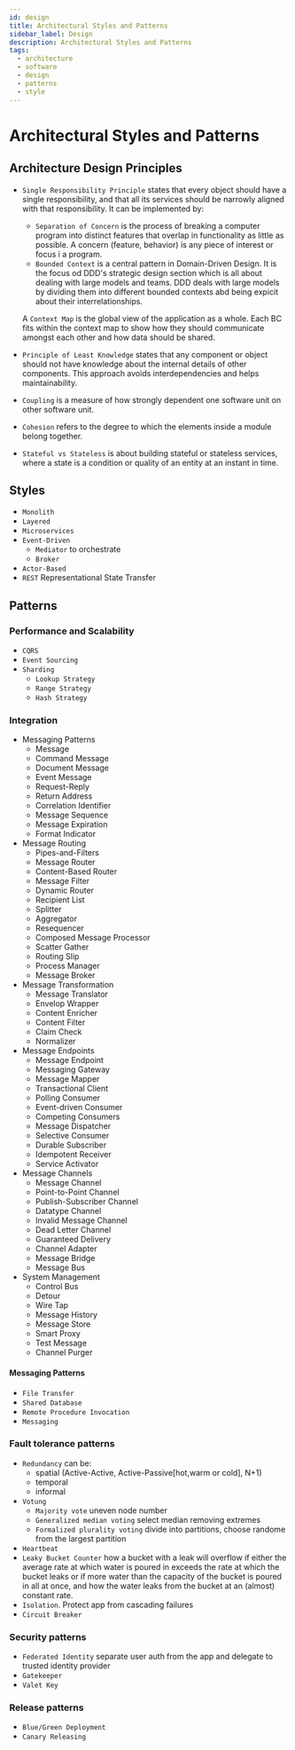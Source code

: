 ```yaml
---
id: design
title: Architectural Styles and Patterns
sidebar_label: Design
description: Architectural Styles and Patterns
tags:
  - architecture
  - software
  - design
  - patterns
  - style
---
```


# Architectural Styles and Patterns

## Architecture Design Principles

- `Single Responsibility Principle` states that every object should have a single responsibility, and that all its services should be narrowly aligned with that responsibility. It can be implemented by:
  - `Separation of Concern` is the process of breaking a computer program into distinct features that overlap in functionality as little as possible. A concern (feature, behavior) is any piece of interest or focus i a program. 
  - `Bounded Context` is a central pattern in Domain-Driven Design. It is the focus od DDD's strategic design section which is all about dealing with large models and teams. DDD deals with large models by dividing them into different bounded contexts abd being expicit about their interrelationships.

  A `Context Map` is the global view of the application as a whole. Each BC fits within the context map to show how they should communicate amongst each other and how data should be shared.
- `Principle of Least Knowledge` states that any component or object should not have knowledge about the internal details of other components. This approach avoids interdependencies and helps maintainability.
- `Coupling` is a measure of how strongly dependent one software unit on other software unit.
- `Cohesion` refers to the degree to which the elements inside a module belong together.
- `Stateful vs Stateless` is about building stateful or stateless services, where a state is a condition or quality of an entity at an instant in time.

## Styles

- `Monolith`
- `Layered`
- `Microservices`
- `Event-Driven`
  - `Mediator` to orchestrate 
  - `Broker`
- `Actor-Based`
- `REST` Representational State Transfer

## Patterns

### Performance and Scalability

- `CQRS`
- `Event Sourcing`
- `Sharding`
  - `Lookup Strategy`
  - `Range Strategy`
  - `Hash Strategy`

### Integration

- Messaging Patterns
  - Message
  - Command Message
  - Document Message
  - Event Message
  - Request-Reply
  - Return Address
  - Correlation Identifier
  - Message Sequence
  - Message Expiration
  - Format Indicator
- Message Routing
  - Pipes-and-Filters
  - Message Router
  - Content-Based Router
  - Message Filter
  - Dynamic Router
  - Recipient List
  - Splitter
  - Aggregator
  - Resequencer
  - Composed Message Processor
  - Scatter Gather
  - Routing Slip
  - Process Manager
  - Message Broker
- Message Transformation
  - Message Translator
  - Envelop Wrapper
  - Content Enricher
  - Content Filter
  - Claim Check
  - Normalizer
- Message Endpoints
  - Message Endpoint
  - Messaging Gateway
  - Message Mapper
  - Transactional Client
  - Polling Consumer
  - Event-driven Consumer
  - Competing Consumers
  - Message Dispatcher
  - Selective Consumer
  - Durable Subscriber
  - Idempotent Receiver
  - Service Activator
- Message Channels
  - Message Channel
  - Point-to-Point Channel
  - Publish-Subscriber Channel
  - Datatype Channel
  - Invalid Message Channel
  - Dead Letter Channel
  - Guaranteed Delivery
  - Channel Adapter
  - Message Bridge
  - Message Bus
- System Management
  - Control Bus
  - Detour
  - Wire Tap
  - Message History
  - Message Store
  - Smart Proxy
  - Test Message
  - Channel Purger

#### Messaging Patterns

- `File Transfer`
- `Shared Database`
- `Remote Procedure Invocation`
- `Messaging`

### Fault tolerance patterns

- `Redundancy` can be:
  - spatial (Active-Active, Active-Passive[hot,warm or cold], N+1)
  - temporal
  - informal
- `Votung`
  - `Majority vote` uneven node number
  - `Generalized median voting` select median removing extremes
  - `Formalized plurality voting` divide into partitions, choose randome from the largest partition
- `Heartbeat`
- `Leaky Bucket Counter` how a bucket with a leak will overflow if either the average rate at which water is poured in exceeds the rate at which the bucket leaks or if more water than the capacity of the bucket is poured in all at once, and how the water leaks from the bucket at an (almost) constant rate.
- `Isolation`. Protect app from cascading failures
- `Circuit Breaker`

### Security patterns

- `Federated Identity` separate user auth from the app and delegate to trusted identity provider
- `Gatekeeper`
- `Valet Key`

### Release patterns

- `Blue/Green Deployment`
- `Canary Releasing`